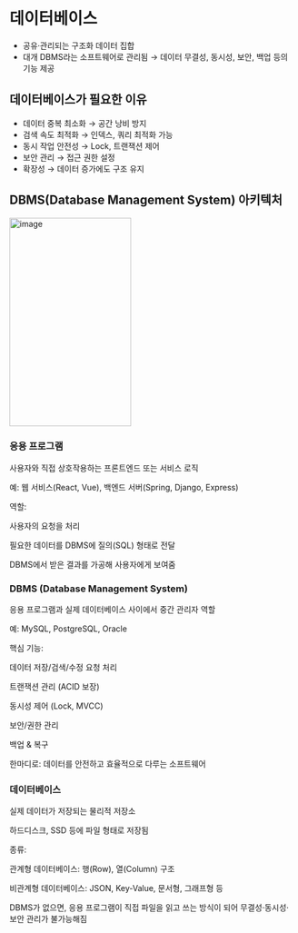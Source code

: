 # 데이터베이스
- 공유·관리되는 구조화 데이터 집합
- 대개 DBMS라는 소프트웨어로 관리됨 → 데이터 무결성, 동시성, 보안, 백업 등의 기능 제공
## 데이터베이스가 필요한 이유
- 데이터 중복 최소화 → 공간 낭비 방지
- 검색 속도 최적화 → 인덱스, 쿼리 최적화 가능
- 동시 작업 안전성 → Lock, 트랜잭션 제어
- 보안 관리 → 접근 권한 설정
- 확장성 → 데이터 증가에도 구조 유지

## DBMS(Database Management System) 아키텍처
<img width="214" height="367" alt="image" src="https://github.com/user-attachments/assets/9ce4017d-cf52-4a87-ad9f-85868fad7f08" />

### 응용 프로그램
사용자와 직접 상호작용하는 프론트엔드 또는 서비스 로직

예: 웹 서비스(React, Vue), 백엔드 서버(Spring, Django, Express)

역할:

사용자의 요청을 처리

필요한 데이터를 DBMS에 질의(SQL) 형태로 전달

DBMS에서 받은 결과를 가공해 사용자에게 보여줌

### DBMS (Database Management System)
응용 프로그램과 실제 데이터베이스 사이에서 중간 관리자 역할

예: MySQL, PostgreSQL, Oracle

핵심 기능:

데이터 저장/검색/수정 요청 처리

트랜잭션 관리 (ACID 보장)

동시성 제어 (Lock, MVCC)

보안/권한 관리

백업 & 복구

한마디로: 데이터를 안전하고 효율적으로 다루는 소프트웨어

### 데이터베이스
실제 데이터가 저장되는 물리적 저장소

하드디스크, SSD 등에 파일 형태로 저장됨

종류:

관계형 데이터베이스: 행(Row), 열(Column) 구조

비관계형 데이터베이스: JSON, Key-Value, 문서형, 그래프형 등

DBMS가 없으면, 응용 프로그램이 직접 파일을 읽고 쓰는 방식이 되어 무결성·동시성·보안 관리가 불가능해짐
